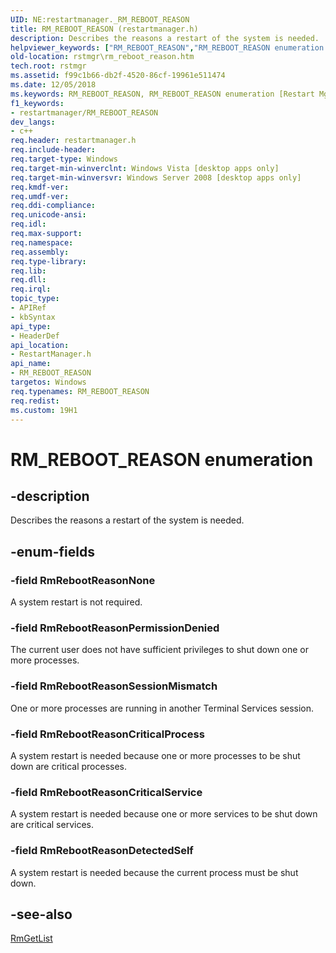 ```yaml
---
UID: NE:restartmanager._RM_REBOOT_REASON
title: RM_REBOOT_REASON (restartmanager.h)
description: Describes the reasons a restart of the system is needed.helpviewer_keywords: ["RM_REBOOT_REASON","RM_REBOOT_REASON enumeration [Restart Mgr]","RmRebootReasonCriticalProcess","RmRebootReasonCriticalService","RmRebootReasonDetectedSelf","RmRebootReasonNone","RmRebootReasonPermissionDenied","RmRebootReasonSessionMismatch","restartmanager/RM_REBOOT_REASON","restartmanager/RmRebootReasonCriticalProcess","restartmanager/RmRebootReasonCriticalService","restartmanager/RmRebootReasonDetectedSelf","restartmanager/RmRebootReasonNone","restartmanager/RmRebootReasonPermissionDenied","restartmanager/RmRebootReasonSessionMismatch","rstmgr.rm_reboot_reason"]
old-location: rstmgr\rm_reboot_reason.htm
tech.root: rstmgr
ms.assetid: f99c1b66-db2f-4520-86cf-19961e511474
ms.date: 12/05/2018
ms.keywords: RM_REBOOT_REASON, RM_REBOOT_REASON enumeration [Restart Mgr], RmRebootReasonCriticalProcess, RmRebootReasonCriticalService, RmRebootReasonDetectedSelf, RmRebootReasonNone, RmRebootReasonPermissionDenied, RmRebootReasonSessionMismatch, restartmanager/RM_REBOOT_REASON, restartmanager/RmRebootReasonCriticalProcess, restartmanager/RmRebootReasonCriticalService, restartmanager/RmRebootReasonDetectedSelf, restartmanager/RmRebootReasonNone, restartmanager/RmRebootReasonPermissionDenied, restartmanager/RmRebootReasonSessionMismatch, rstmgr.rm_reboot_reason
f1_keywords:
- restartmanager/RM_REBOOT_REASON
dev_langs:
- c++
req.header: restartmanager.h
req.include-header: 
req.target-type: Windows
req.target-min-winverclnt: Windows Vista [desktop apps only]
req.target-min-winversvr: Windows Server 2008 [desktop apps only]
req.kmdf-ver: 
req.umdf-ver: 
req.ddi-compliance: 
req.unicode-ansi: 
req.idl: 
req.max-support: 
req.namespace: 
req.assembly: 
req.type-library: 
req.lib: 
req.dll: 
req.irql: 
topic_type:
- APIRef
- kbSyntax
api_type:
- HeaderDef
api_location:
- RestartManager.h
api_name:
- RM_REBOOT_REASON
targetos: Windows
req.typenames: RM_REBOOT_REASON
req.redist: 
ms.custom: 19H1
---
```


# RM_REBOOT_REASON enumeration


## -description


Describes the reasons a restart of the system is needed.


## -enum-fields




### -field RmRebootReasonNone

A system restart is not required.


### -field RmRebootReasonPermissionDenied

The current user does not have
                                            sufficient privileges to shut down one or more processes.


### -field RmRebootReasonSessionMismatch

One or more processes are
                                            running in another Terminal Services session.


### -field RmRebootReasonCriticalProcess

A system restart is needed because one or more processes to be shut down are critical processes.


### -field RmRebootReasonCriticalService

A system restart is needed because one or more services to be shut down are critical services.


### -field RmRebootReasonDetectedSelf

A system restart is needed because the current process must be shut down.


## -see-also




<a href="https://docs.microsoft.com/windows/desktop/api/restartmanager/nf-restartmanager-rmgetlist">RmGetList</a>
 

 

